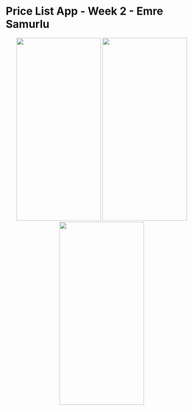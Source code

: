 <h1>
  Price List App - Week 2 - Emre Samurlu
</h1>
<p float="left" align="center">
  <img src="https://media.giphy.com/media/hNqw42GqtExpMtQTaG/giphy.gif" width="222" height="480" />
  <img src="https://media.giphy.com/media/1TnbGt3ykEbuqEUX9a/giphy.gif" width="222" height="480" />
  <img src="https://media.giphy.com/media/R5hgBdWANzcpWqbS1N/giphy.gif" width="222" height="480" />
</p>

